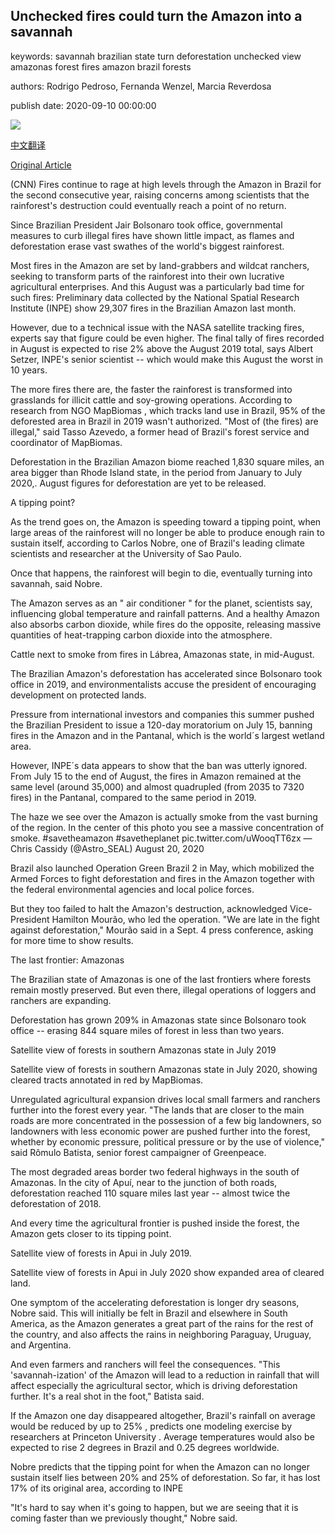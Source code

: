 ## Unchecked fires could turn the Amazon into a savannah

keywords: savannah brazilian state turn deforestation unchecked view amazonas forest fires amazon brazil forests

authors: Rodrigo Pedroso, Fernanda Wenzel, Marcia Reverdosa

publish date: 2020-09-10 00:00:00

![](https://cdn.cnn.com/cnnnext/dam/assets/200909132353-02-brazil-amazon-rondonia-state-3-super-tease.jpg)

[中文翻译](Unchecked%20fires%20could%20turn%20the%20Amazon%20into%20a%20savannah_zh.md)

[Original Article](https://edition.cnn.com/2020/09/10/americas/brazil-amazon-fires-carlos-nobre-intl/index.html)

(CNN) Fires continue to rage at high levels through the Amazon in Brazil for the second consecutive year, raising concerns among scientists that the rainforest's destruction could eventually reach a point of no return.

Since Brazilian President Jair Bolsonaro took office, governmental measures to curb illegal fires have shown little impact, as flames and deforestation erase vast swathes of the world's biggest rainforest.

Most fires in the Amazon are set by land-grabbers and wildcat ranchers, seeking to transform parts of the rainforest into their own lucrative agricultural enterprises. And this August was a particularly bad time for such fires: Preliminary data collected by the National Spatial Research Institute (INPE) show 29,307 fires in the Brazilian Amazon last month.

However, due to a technical issue with the NASA satellite tracking fires, experts say that figure could be even higher. The final tally of fires recorded in August is expected to rise 2% above the August 2019 total, says Albert Setzer, INPE's senior scientist -- which would make this August the worst in 10 years.

The more fires there are, the faster the rainforest is transformed into grasslands for illicit cattle and soy-growing operations. According to research from NGO MapBiomas , which tracks land use in Brazil, 95% of the deforested area in Brazil in 2019 wasn't authorized. "Most of (the fires) are illegal," said Tasso Azevedo, a former head of Brazil's forest service and coordinator of MapBiomas.

Deforestation in the Brazilian Amazon biome reached 1,830 square miles, an area bigger than Rhode Island state, in the period from January to July 2020,. August figures for deforestation are yet to be released.

A tipping point?

As the trend goes on, the Amazon is speeding toward a tipping point, when large areas of the rainforest will no longer be able to produce enough rain to sustain itself, according to Carlos Nobre, one of Brazil's leading climate scientists and researcher at the University of Sao Paulo.

Once that happens, the rainforest will begin to die, eventually turning into savannah, said Nobre.

The Amazon serves as an " air conditioner " for the planet, scientists say, influencing global temperature and rainfall patterns. And a healthy Amazon also absorbs carbon dioxide, while fires do the opposite, releasing massive quantities of heat-trapping carbon dioxide into the atmosphere.

Cattle next to smoke from fires in Lábrea, Amazonas state, in mid-August.

The Brazilian Amazon's deforestation has accelerated since Bolsonaro took office in 2019, and environmentalists accuse the president of encouraging development on protected lands.

Pressure from international investors and companies this summer pushed the Brazilian President to issue a 120-day moratorium on July 15, banning fires in the Amazon and in the Pantanal, which is the world´s largest wetland area.

However, INPE´s data appears to show that the ban was utterly ignored. From July 15 to the end of August, the fires in Amazon remained at the same level (around 35,000) and almost quadrupled (from 2035 to 7320 fires) in the Pantanal, compared to the same period in 2019.

The haze we see over the Amazon is actually smoke from the vast burning of the region. In the center of this photo you see a massive concentration of smoke. \#savetheamazon \#savetheplanet pic.twitter.com/uWooqTT6zx — Chris Cassidy (@Astro_SEAL) August 20, 2020

Brazil also launched Operation Green Brazil 2 in May, which mobilized the Armed Forces to fight deforestation and fires in the Amazon together with the federal environmental agencies and local police forces.

But they too failed to halt the Amazon's destruction, acknowledged Vice-President Hamilton Mourão, who led the operation. "We are late in the fight against deforestation," Mourão said in a Sept. 4 press conference, asking for more time to show results.

The last frontier: Amazonas

The Brazilian state of Amazonas is one of the last frontiers where forests remain mostly preserved. But even there, illegal operations of loggers and ranchers are expanding.

Deforestation has grown 209% in Amazonas state since Bolsonaro took office -- erasing 844 square miles of forest in less than two years.

Satellite view of forests in southern Amazonas state in July 2019

Satellite view of forests in southern Amazonas state in July 2020, showing cleared tracts annotated in red by MapBiomas.

Unregulated agricultural expansion drives local small farmers and ranchers further into the forest every year. "The lands that are closer to the main roads are more concentrated in the possession of a few big landowners, so landowners with less economic power are pushed further into the forest, whether by economic pressure, political pressure or by the use of violence," said Rômulo Batista, senior forest campaigner of Greenpeace.

The most degraded areas border two federal highways in the south of Amazonas. In the city of Apuí, near to the junction of both roads, deforestation reached 110 square miles last year -- almost twice the deforestation of 2018.

And every time the agricultural frontier is pushed inside the forest, the Amazon gets closer to its tipping point.

Satellite view of forests in Apui in July 2019.

Satellite view of forests in Apui in July 2020 show expanded area of cleared land.

One symptom of the accelerating deforestation is longer dry seasons, Nobre said. This will initially be felt in Brazil and elsewhere in South America, as the Amazon generates a great part of the rains for the rest of the country, and also affects the rains in neighboring Paraguay, Uruguay, and Argentina.

And even farmers and ranchers will feel the consequences. "This 'savannah-ization' of the Amazon will lead to a reduction in rainfall that will affect especially the agricultural sector, which is driving deforestation further. It's a real shot in the foot," Batista said.

If the Amazon one day disappeared altogether, Brazil's rainfall on average would be reduced by up to 25% , predicts one modeling exercise by researchers at Princeton University . Average temperatures would also be expected to rise 2 degrees in Brazil and 0.25 degrees worldwide.

Nobre predicts that the tipping point for when the Amazon can no longer sustain itself lies between 20% and 25% of deforestation. So far, it has lost 17% of its original area, according to INPE

"It's hard to say when it's going to happen, but we are seeing that it is coming faster than we previously thought," Nobre said.